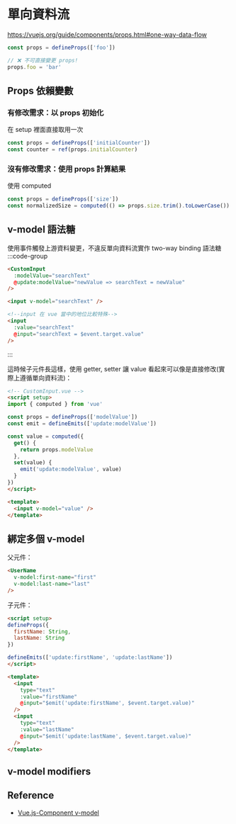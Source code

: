 # 單向資料流
https://vuejs.org/guide/components/props.html#one-way-data-flow
```js
const props = defineProps(['foo'])

// ❌ 不可直接變更 props!
props.foo = 'bar'
```
## Props 依賴變數
### 有修改需求：以 props 初始化
在 setup 裡面直接取用一次
```js
const props = defineProps(['initialCounter'])
const counter = ref(props.initialCounter)

```
### 沒有修改需求：使用 props 計算結果
使用 computed
```js
const props = defineProps(['size'])
const normalizedSize = computed(() => props.size.trim().toLowerCase())
```

## v-model 語法糖
使用事件觸發上游資料變更，不違反單向資料流實作 two-way binding 語法糖
:::code-group
```html [元件]
<CustomInput
  :modelValue="searchText"
  @update:modelValue="newValue => searchText = newValue"
/>
```
```html [v-model]
<input v-model="searchText" />
```
```html [input]
<!--input 在 vue 當中的地位比較特殊-->
<input
  :value="searchText"
  @input="searchText = $event.target.value"
/>
```
:::

這時候子元件長這樣，使用 getter, setter 讓 value 看起來可以像是直接修改(實際上遵循單向資料流)：
```html 
<!-- CustomInput.vue -->
<script setup>
import { computed } from 'vue'

const props = defineProps(['modelValue'])
const emit = defineEmits(['update:modelValue'])

const value = computed({
  get() {
    return props.modelValue
  },
  set(value) {
    emit('update:modelValue', value)
  }
})
</script>

<template>
  <input v-model="value" />
</template>
```
## 綁定多個 v-model 
父元件：
```html
<UserName
  v-model:first-name="first"
  v-model:last-name="last"
/>
```
子元件：
```html
<script setup>
defineProps({
  firstName: String,
  lastName: String
})

defineEmits(['update:firstName', 'update:lastName'])
</script>

<template>
  <input
    type="text"
    :value="firstName"
    @input="$emit('update:firstName', $event.target.value)"
  />
  <input
    type="text"
    :value="lastName"
    @input="$emit('update:lastName', $event.target.value)"
  />
</template>
```
## v-model modifiers
## Reference
- [Vue.js-Component v-model](https://vuejs.org/guide/components/v-model.html)